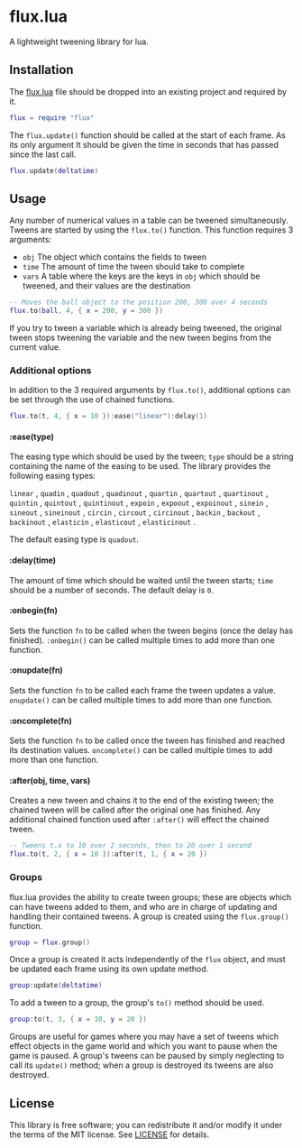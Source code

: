 # flux.lua
A lightweight tweening library for lua.

## Installation
The [flux.lua](flux.lua?raw=1) file should be dropped into an existing
project and required by it.
```lua
flux = require "flux"
``` 
The `flux.update()` function should be called at the start of each frame. As
its only argument It should be given the time in seconds that has passed since
the last call.
```lua
flux.update(deltatime)
```

## Usage
Any number of numerical values in a table can be tweened simultaneously. Tweens
are started by using the `flux.to()` function. This function requires 3
arguments:
* `obj` The object which contains the fields to tween
* `time` The amount of time the tween should take to complete
* `vars` A table where the keys are the keys in `obj` which should be tweened,
  and their values are the destination
```lua
-- Moves the ball object to the position 200, 300 over 4 seconds
flux.to(ball, 4, { x = 200, y = 300 })
```
If you try to tween a variable which is already being tweened, the original
tween stops tweening the variable and the new tween begins from the current
value.

### Additional options
In addition to the 3 required arguments by `flux.to()`, additional options
can be set through the use of chained functions.
```lua
flux.to(t, 4, { x = 10 }):ease("linear"):delay(1)
```

#### :ease(type)
The easing type which should be used by the tween; `type` should be a string
containing the name of the easing to be used. The library provides the
following easing types:

  `linear`     ,
  `quadin`     , `quadout`     , `quadinout`     ,
  `quartin`    , `quartout`    , `quartinout`    ,
  `quintin`    , `quintout`    , `quintinout`    , 
  `expoin`     , `expoout`     , `expoinout`     ,
  `sinein`     , `sineout`     , `sineinout`     ,
  `circin`     , `circout`     , `circinout`     ,
  `backin`     , `backout`     , `backinout`     ,
  `elasticin`  , `elasticout`  , `elasticinout`  .

The default easing type is `quadout`.


#### :delay(time)
The amount of time which should be waited until the tween starts; `time` should
be a number of seconds. The default delay is `0`.

#### :onbegin(fn)
Sets the function `fn` to be called when the tween begins (once the delay has
finished). `:onbegin()` can be called multiple times to add more than one
function.

#### :onupdate(fn)
Sets the function `fn` to be called each frame the tween updates a value.
`onupdate()` can be called multiple times to add more than one function.

#### :oncomplete(fn)
Sets the function `fn` to be called once the tween has finished and reached its
destination values. `oncomplete()` can be called multiple times to add more
than one function.

#### :after(obj, time, vars)
Creates a new tween and chains it to the end of the existing tween; the chained
tween will be called after the original one has finished. Any additional
chained function used after `:after()` will effect the chained tween.
```lua
-- Tweens t.x to 10 over 2 seconds, then to 20 over 1 second
flux.to(t, 2, { x = 10 }):after(t, 1, { x = 20 })
```

### Groups
flux.lua provides the ability to create tween groups; these are objects
which can have tweens added to them, and who are in charge of updating and
handling their contained tweens. A group is created using the `flux.group()`
function.
```lua
group = flux.group()
```
Once a group is created it acts independently of the `flux` object, and must
be updated each frame using its own update method.
```lua
group:update(deltatime)
```
To add a tween to a group, the group's `to()` method should be used.
```lua
group:to(t, 3, { x = 10, y = 20 })
```
Groups are useful for games where you may have a set of tweens which effect
objects in the game world and which you want to pause when the game is paused.
A group's tweens can be paused by simply neglecting to call its `update()`
method; when a group is destroyed its tweens are also destroyed.


## License
This library is free software; you can redistribute it and/or modify it under
the terms of the MIT license. See [LICENSE](LICENSE) for details.

